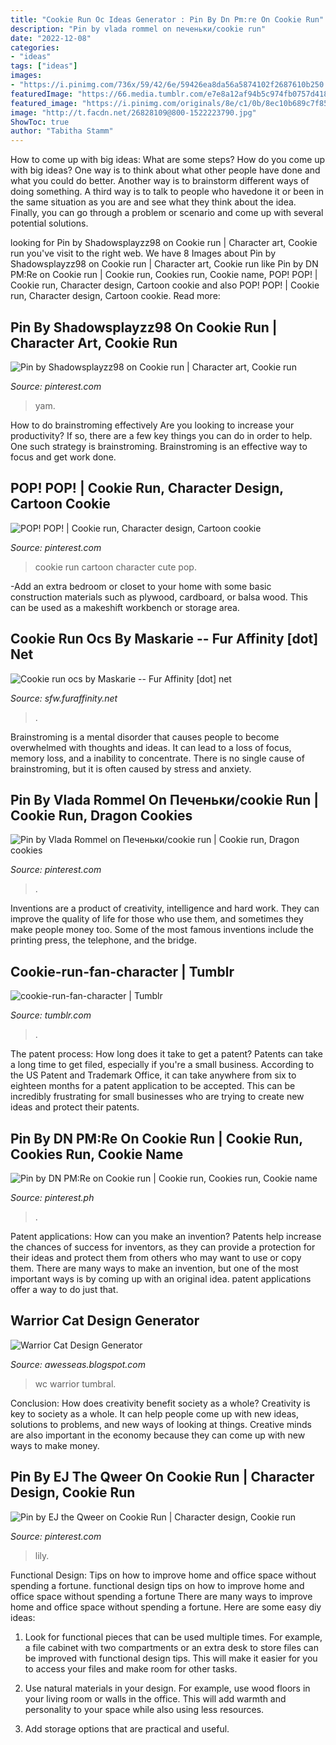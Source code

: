 ```yaml
---
title: "Cookie Run Oc Ideas Generator : Pin By Dn Pm:re On Cookie Run"
description: "Pin by vlada rommel on печеньки/cookie run"
date: "2022-12-08"
categories:
- "ideas"
tags: ["ideas"]
images:
- "https://i.pinimg.com/736x/59/42/6e/59426ea8da56a5874102f2687610b250.jpg"
featuredImage: "https://66.media.tumblr.com/e7e8a12af94b5c974fb0757d418a71c2/dac6738347193297-87/s1280x1920/67e8dbc5209a205d41cb9f63d1ab0fe7cacbd96d.png"
featured_image: "https://i.pinimg.com/originals/8e/c1/0b/8ec10b689c7f85c646d1d4391b88d20b.jpg"
image: "http://t.facdn.net/26828109@800-1522223790.jpg"
ShowToc: true
author: "Tabitha Stamm"
---
```



How to come up with big ideas: What are some steps?
How do you come up with big ideas? One way is to think about what other people have done and what you could do better. Another way is to brainstorm different ways of doing something. A third way is to talk to people who havedone it or been in the same situation as you are and see what they think about the idea. Finally, you can go through a problem or scenario and come up with several potential solutions.

	

		
looking for Pin by Shadowsplayzz98 on Cookie run | Character art, Cookie run you've visit to the right web. We have 8 Images about Pin by Shadowsplayzz98 on Cookie run | Character art, Cookie run like Pin by DN PM:Re on Cookie run | Cookie run, Cookies run, Cookie name, POP! POP! | Cookie run, Character design, Cartoon cookie and also POP! POP! | Cookie run, Character design, Cartoon cookie. Read more:
		
    
## Pin By Shadowsplayzz98 On Cookie Run | Character Art, Cookie Run

<img loading=lazy src="https://i.pinimg.com/736x/8a/2f/fe/8a2ffe1062be7a0aa5f77e464653b8c3.jpg" onerror="this.onerror=null;this.src='https://tse4.mm.bing.net/th?id=OIP.kERdq0EhWbmsU7jJcQM4IwHaJA&amp;pid=15.1';" alt="Pin by Shadowsplayzz98 on Cookie run | Character art, Cookie run">

_Source: pinterest.com_

>yam. 

	

How to do brainstroming effectively
Are you looking to increase your productivity? If so, there are a few key things you can do in order to help. One such strategy is brainstroming. Brainstroming is an effective way to focus and get work done.

    
## POP! POP! | Cookie Run, Character Design, Cartoon Cookie

<img loading=lazy src="https://i.pinimg.com/736x/59/42/6e/59426ea8da56a5874102f2687610b250.jpg" onerror="this.onerror=null;this.src='https://tse4.mm.bing.net/th?id=OIP.nzHJVmA9JMzBDyjQvfsAsQHaHJ&amp;pid=15.1';" alt="POP! POP! | Cookie run, Character design, Cartoon cookie">

_Source: pinterest.com_

>cookie run cartoon character cute pop. 

	

-Add an extra bedroom or closet to your home with some basic construction materials such as plywood, cardboard, or balsa wood. This can be used as a makeshift workbench or storage area. 

    
## Cookie Run Ocs By Maskarie -- Fur Affinity [dot] Net

<img loading=lazy src="http://t.facdn.net/26828109@800-1522223790.jpg" onerror="this.onerror=null;this.src='https://tse3.mm.bing.net/th?id=OIP.2WTjoBNzHXwxH4qKa_3AhAHaGq&amp;pid=15.1';" alt="Cookie run ocs by Maskarie -- Fur Affinity [dot] net">

_Source: sfw.furaffinity.net_

>. 

	

Brainstroming is a mental disorder that causes people to become overwhelmed with thoughts and ideas. It can lead to a loss of focus, memory loss, and a inability to concentrate. There is no single cause of brainstroming, but it is often caused by stress and anxiety.

    
## Pin By Vlada Rommel On Печеньки/cookie Run | Cookie Run, Dragon Cookies

<img loading=lazy src="https://i.pinimg.com/originals/bc/8f/4b/bc8f4b2eab61a07f952aa1e5e5be0501.jpg" onerror="this.onerror=null;this.src='https://tse4.mm.bing.net/th?id=OIP.fWHtwoiHXoL9lh2PNIjiyQHaHF&amp;pid=15.1';" alt="Pin by Vlada Rommel on Печеньки/cookie run | Cookie run, Dragon cookies">

_Source: pinterest.com_

>. 

	

Inventions are a product of creativity, intelligence and hard work. They can improve the quality of life for those who use them, and sometimes they make people money too. Some of the most famous inventions include the printing press, the telephone, and the bridge.

    
## Cookie-run-fan-character | Tumblr

<img loading=lazy src="https://64.media.tumblr.com/628599be2bd95b40d80fbf51a5660f7a/tumblr_poaoei5duK1retpjfo1_1280.png" onerror="this.onerror=null;this.src='https://tse4.mm.bing.net/th?id=OIP.xZ7QF-6IQlbM2vxM3CRd_wHaG0&amp;pid=15.1';" alt="cookie-run-fan-character | Tumblr">

_Source: tumblr.com_

>. 

	

The patent process: How long does it take to get a patent?
Patents can take a long time to get filed, especially if you're a small business. According to the US Patent and Trademark Office, it can take anywhere from six to eighteen months for a patent application to be accepted. This can be incredibly frustrating for small businesses who are trying to create new ideas and protect their patents.

    
## Pin By DN PM:Re On Cookie Run | Cookie Run, Cookies Run, Cookie Name

<img loading=lazy src="https://i.pinimg.com/originals/8e/c1/0b/8ec10b689c7f85c646d1d4391b88d20b.jpg" onerror="this.onerror=null;this.src='https://tse4.mm.bing.net/th?id=OIP.NlP90gi68tgNRSFZjR_ScgAAAA&amp;pid=15.1';" alt="Pin by DN PM:Re on Cookie run | Cookie run, Cookies run, Cookie name">

_Source: pinterest.ph_

>. 

	

Patent applications: How can you make an invention?
Patents help increase the chances of success for inventors, as they can provide a protection for their ideas and protect them from others who may want to use or copy them. There are many ways to make an invention, but one of the most important ways is by coming up with an original idea. patent applications offer a way to do just that.

    
## Warrior Cat Design Generator

<img loading=lazy src="https://66.media.tumblr.com/e7e8a12af94b5c974fb0757d418a71c2/dac6738347193297-87/s1280x1920/67e8dbc5209a205d41cb9f63d1ab0fe7cacbd96d.png" onerror="this.onerror=null;this.src='https://tse4.mm.bing.net/th?id=OIP.3BYIDLP4k-xfTpmpF7I2egHaDW&amp;pid=15.1';" alt="Warrior Cat Design Generator">

_Source: awesseas.blogspot.com_

>wc warrior tumbral. 

	

Conclusion: How does creativity benefit society as a whole?
Creativity is key to society as a whole. It can help people come up with new ideas, solutions to problems, and new ways of looking at things. Creative minds are also important in the economy because they can come up with new ways to make money.

    
## Pin By EJ The Qweer On Cookie Run | Character Design, Cookie Run

<img loading=lazy src="https://i.pinimg.com/736x/da/6f/50/da6f500e7e1b38f8d48efd13f867e440.jpg" onerror="this.onerror=null;this.src='https://tse4.mm.bing.net/th?id=OIP.ZNwsrtdhpEQ9w5hmuGKScgHaId&amp;pid=15.1';" alt="Pin by EJ the Qweer on Cookie Run | Character design, Cookie run">

_Source: pinterest.com_

>lily. 

	

Functional Design: Tips on how to improve home and office space without spending a fortune.
functional design tips on how to improve home and office space without spending a fortune
There are many ways to improve home and office space without spending a fortune. Here are some easy diy ideas:

1. Look for functional pieces that can be used multiple times. For example, a file cabinet with two compartments or an extra desk to store files can be improved with functional design tips. This will make it easier for you to access your files and make room for other tasks.

2. Use natural materials in your design. For example, use wood floors in your living room or walls in the office. This will add warmth and personality to your space while also using less resources.

3. Add storage options that are practical and useful.

